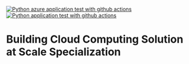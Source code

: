 [![Python azure application test with github actions](https://github.com/ahmed-gharib89/building-cloud-computing-solution-at-scale-specialization/actions/workflows/azure.yml/badge.svg)](https://github.com/ahmed-gharib89/building-cloud-computing-solution-at-scale-specialization/actions/workflows/azure.yml)
[![Python application test with github actions](https://github.com/ahmed-gharib89/building-cloud-computing-solution-at-scale-specialization/actions/workflows/main.yml/badge.svg)](https://github.com/ahmed-gharib89/building-cloud-computing-solution-at-scale-specialization/actions/workflows/main.yml)
# Building Cloud Computing Solution at Scale Specialization
